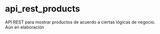 # api_rest_products
API REST para mostrar productos de acuerdo a ciertas lógicas de negocio. Aún en elaboración
